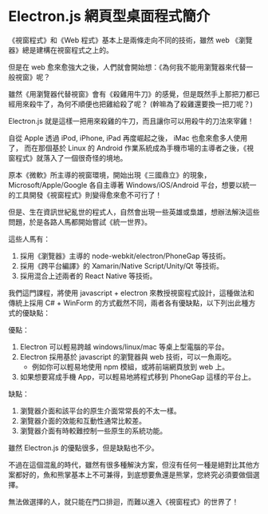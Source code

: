 # Electron.js 網頁型桌面程式簡介

《視窗程式》和《Web 程式》基本上是兩條走向不同的技術，雖然 web 《瀏覽器》總是建構在視窗程式之上的。

但是在 web 愈來愈強大之後，人們就會開始想：《為何我不能用瀏覽器來代替一般視窗》呢？

雖然《用瀏覽器代替視窗》會有《殺雞用牛刀》的感覺，但是既然手上那把刀都已經用來殺牛了，為何不順便也把雞給殺了呢？ (幹嘛為了殺雞還要換一把刀呢？)

Electron.js 就是這樣一把用來殺雞的牛刀，而且讓你可以用殺牛的刀法來宰雞！

自從 Apple 透過 iPod, iPhone, iPad 再度崛起之後， iMac 也愈來愈多人使用了， 而在那個基於 Linux 的 Android 作業系統成為手機市場的主導者之後，《視窗程式》就落入了一個很奇怪的境地。

原本《微軟》所主導的視窗環境，開始出現《三國鼎立》的現象，Microsoft/Apple/Google 各自主導著 Windows/iOS/Android 平台，想要以統一的工具開發《視窗程式》則變得愈來愈不可行了！

但是、生在資訊世紀亂世的程式人，自然會出現一些英雄或梟雄，想辦法解決這些問題，於是各路人馬都開始嘗試《統一世界》。

這些人馬有：

1. 採用《瀏覽器》主導的 node-webkit/electron/PhoneGap 等技術。
2. 採用《跨平台編譯》的 Xamarin/Native Script/Unity/Qt 等技術。
3. 採用混合上述兩者的 React Native 等技術。

我們這門課程，將使用 javascript + electron 來教授視窗程式設計，這種做法和傳統上採用 C# + WinForm 的方式截然不同，兩者各有優缺點，以下列出此種方式的優缺點：

優點：

1. Electron 可以輕易跨越 windows/linux/mac 等桌上型電腦的平台。
2. Electron 採用基於 javascript 的瀏覽器與 web 技術，可以一魚兩吃。
    * 例如你可以輕易地使用 npm 模組，或將前端網頁放到 web 上。
3. 如果想要寫成手機 App，可以輕易地將程式移到 PhoneGap 這樣的平台上。

缺點：

1. 瀏覽器介面和該平台的原生介面常常長的不太一樣。
2. 瀏覽器介面的效能和互動性通常比較差。
3. 瀏覽器介面有時較難控制一些原生的系統功能。

雖然 Electron.js 的優點很多，但是缺點也不少。

不過在這個混亂的時代，雖然有很多種解決方案，但沒有任何一種是絕對比其他方案都好的，魚和熊掌基本上不可兼得，到底想要魚還是熊掌，您終究必須要做個選擇。

無法做選擇的人，就只能在門口排迴，而難以進入《視窗程式》的世界了！

